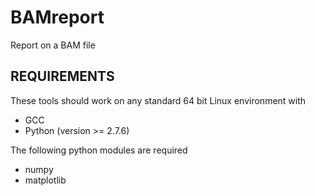 # BAMreport
Report on a BAM file

## REQUIREMENTS
These tools should work on any standard 64 bit Linux environment with
* GCC
* Python (version >= 2.7.6)

The following python modules are required
* numpy
* matplotlib
